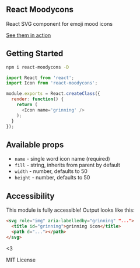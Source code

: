 ## React Moodycons
React SVG component for emoji mood icons

[See them in action](http://dhunninghake.com/react-moodycons)

## Getting Started
```bash
npm i react-moodycons -D
```
```javascript
import React from 'react';
import Icon from 'react-moodycons';

module.exports = React.createClass({
  render: function() {
    return (
      <Icon name='grinning' />
    );
  }
});
```

## Available props
- `name` - single word icon name (required)
- `fill` - string, inherits from parent by default
- `width` - number, defaults to 50
- `height` - number, defaults to 50

## Accessibility
This module is fully accessible! Output looks like this:
```html
<svg role="img" aria-labelledby="grinning" "...">
  <title id="grinning">grinning icon</title>
  <path d="..."></path>
</svg>
```

<3

MIT License